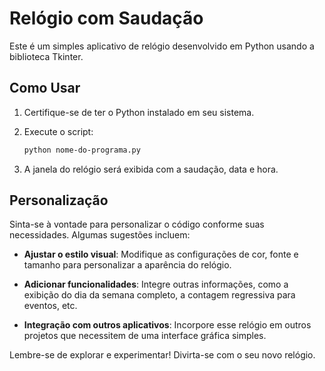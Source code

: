 # Relógio com Saudação

Este é um simples aplicativo de relógio desenvolvido em Python usando a biblioteca Tkinter.

## Como Usar

1. Certifique-se de ter o Python instalado em seu sistema.

2. Execute o script:

    ```bash
    python nome-do-programa.py
    ```

3. A janela do relógio será exibida com a saudação, data e hora.

## Personalização

Sinta-se à vontade para personalizar o código conforme suas necessidades. Algumas sugestões incluem:

- **Ajustar o estilo visual**: Modifique as configurações de cor, fonte e tamanho para personalizar a aparência do relógio.

- **Adicionar funcionalidades**: Integre outras informações, como a exibição do dia da semana completo, a contagem regressiva para eventos, etc.

- **Integração com outros aplicativos**: Incorpore esse relógio em outros projetos que necessitem de uma interface gráfica simples.

Lembre-se de explorar e experimentar! Divirta-se com o seu novo relógio.